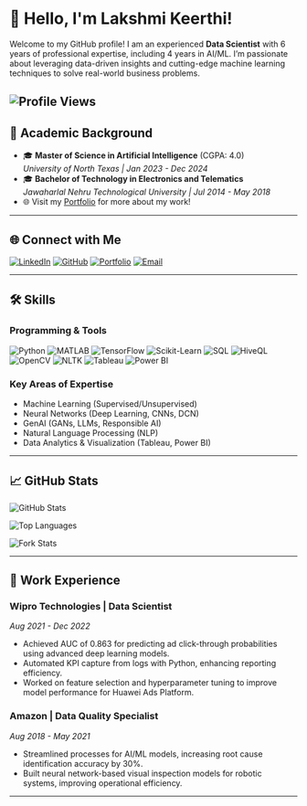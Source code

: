 # 👋 Hello, I'm Lakshmi Keerthi!

Welcome to my GitHub profile! I am an experienced **Data Scientist** with 6 years of professional expertise, including 4 years in AI/ML. I’m passionate about leveraging data-driven insights and cutting-edge machine learning techniques to solve real-world business problems.

![Profile Views](https://komarev.com/ghpvc/?username=lakshmi-keerthi&color=brightgreen)
---

## 🌟 Academic Background

- 🎓 **Master of Science in Artificial Intelligence** (CGPA: 4.0)  
  *University of North Texas | Jan 2023 - Dec 2024*  
- 🎓 **Bachelor of Technology in Electronics and Telematics**  
  *Jawaharlal Nehru Technological University | Jul 2014 - May 2018*  
- 🌐 Visit my [Portfolio](https://lakshmi-keerthi.github.io/my_portfolio/) for more about my work!

---

## 🌐 Connect with Me

[![LinkedIn](https://img.shields.io/badge/-LinkedIn-blue?style=flat&logo=linkedin&logoColor=white)](http://www.linkedin.com/in/lakshmi-keerthi)  [![GitHub](https://img.shields.io/badge/-GitHub-lightgrey?style=flat&logo=github&logoColor=white)](https://github.com/lakshmi-keerthi)  [![Portfolio](https://img.shields.io/badge/-Portfolio-black?style=flat&logo=firefox&logoColor=white)](https://lakshmi-keerthi.github.io/my_portfolio/)  [![Email](https://img.shields.io/badge/-Email-red?style=flat&logo=gmail&logoColor=white)](mailto:keerthi16101996@gmail.com)  

---

## 🛠️ Skills

### Programming & Tools
![Python](https://img.shields.io/badge/-Python-blue?style=flat-square&logo=python&logoColor=white)
![MATLAB](https://img.shields.io/badge/-MATLAB-orange?style=flat-square&logo=mathworks&logoColor=white)
![TensorFlow](https://img.shields.io/badge/-TensorFlow-orange?style=flat-square&logo=tensorflow&logoColor=white)
![Scikit-Learn](https://img.shields.io/badge/-Scikit--Learn-f3f3f3?style=flat-square&logo=scikit-learn&logoColor=blue)
![SQL](https://img.shields.io/badge/-SQL-blue?style=flat-square&logo=postgresql&logoColor=white)
![HiveQL](https://img.shields.io/badge/-HiveQL-orange?style=flat-square&logo=apache-hive&logoColor=white)
![OpenCV](https://img.shields.io/badge/-OpenCV-white?style=flat-square&logo=opencv&logoColor=blue)
![NLTK](https://img.shields.io/badge/-NLTK-green?style=flat-square&logo=nltk&logoColor=white)
![Tableau](https://img.shields.io/badge/-Tableau-blue?style=flat-square&logo=tableau&logoColor=white)
![Power BI](https://img.shields.io/badge/-Power%20BI-yellow?style=flat-square&logo=power-bi&logoColor=black)

### Key Areas of Expertise
- Machine Learning (Supervised/Unsupervised)  
- Neural Networks (Deep Learning, CNNs, DCN)
- GenAI (GANs, LLMs, Responsible AI)
- Natural Language Processing (NLP)  
- Data Analytics & Visualization (Tableau, Power BI)  

---

## 📈 GitHub Stats

![GitHub Stats](https://github-readme-stats.vercel.app/api?username=lakshmi-keerthi&show_icons=true&theme=highcontrast)

![Top Languages](https://github-readme-stats.vercel.app/api/top-langs/?username=lakshmi-keerthi&layout=compact&theme=highcontrast)

![Fork Stats](https://github-profile-summary-cards.vercel.app/api/cards/repos-per-language?username=lakshmi-keerthi&theme=highcontrast)

---
## 💼 Work Experience

### **Wipro Technologies** | Data Scientist  
*Aug 2021 - Dec 2022*  
- Achieved AUC of 0.863 for predicting ad click-through probabilities using advanced deep learning models.  
- Automated KPI capture from logs with Python, enhancing reporting efficiency.  
- Worked on feature selection and hyperparameter tuning to improve model performance for Huawei Ads Platform.

### **Amazon** | Data Quality Specialist  
*Aug 2018 - May 2021*  
- Streamlined processes for AI/ML models, increasing root cause identification accuracy by 30%.  
- Built neural network-based visual inspection models for robotic systems, improving operational efficiency.  

---


